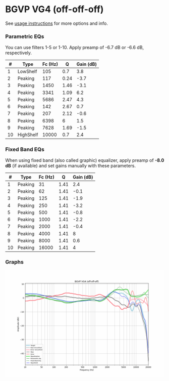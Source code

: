 # BGVP VG4 (off-off-off)
See [usage instructions](https://github.com/jaakkopasanen/AutoEq#usage) for more options and info.

### Parametric EQs
You can use filters 1-5 or 1-10. Apply preamp of -6.7 dB or -6.6 dB, respectively.

|   # | Type      |   Fc (Hz) |    Q |   Gain (dB) |
|-----|-----------|-----------|------|-------------|
|   1 | LowShelf  |       105 | 0.7  |         3.8 |
|   2 | Peaking   |       117 | 0.24 |        -3.7 |
|   3 | Peaking   |      1450 | 1.46 |        -3.1 |
|   4 | Peaking   |      3341 | 1.09 |         6.2 |
|   5 | Peaking   |      5686 | 2.47 |         4.3 |
|   6 | Peaking   |       142 | 2.67 |         0.7 |
|   7 | Peaking   |       207 | 2.12 |        -0.6 |
|   8 | Peaking   |      6398 | 6    |         1.5 |
|   9 | Peaking   |      7628 | 1.69 |        -1.5 |
|  10 | HighShelf |     10000 | 0.7  |         2.4 |

### Fixed Band EQs
When using fixed band (also called graphic) equalizer, apply preamp of **-8.0 dB** (if available) and set gains manually with these parameters.

|   # | Type    |   Fc (Hz) |    Q |   Gain (dB) |
|-----|---------|-----------|------|-------------|
|   1 | Peaking |        31 | 1.41 |         2.4 |
|   2 | Peaking |        62 | 1.41 |        -0.1 |
|   3 | Peaking |       125 | 1.41 |        -1.9 |
|   4 | Peaking |       250 | 1.41 |        -3.2 |
|   5 | Peaking |       500 | 1.41 |        -0.8 |
|   6 | Peaking |      1000 | 1.41 |        -2.2 |
|   7 | Peaking |      2000 | 1.41 |        -0.4 |
|   8 | Peaking |      4000 | 1.41 |         8   |
|   9 | Peaking |      8000 | 1.41 |         0.6 |
|  10 | Peaking |     16000 | 1.41 |         4   |

### Graphs
![](./BGVP%20VG4%20(off-off-off).png)
